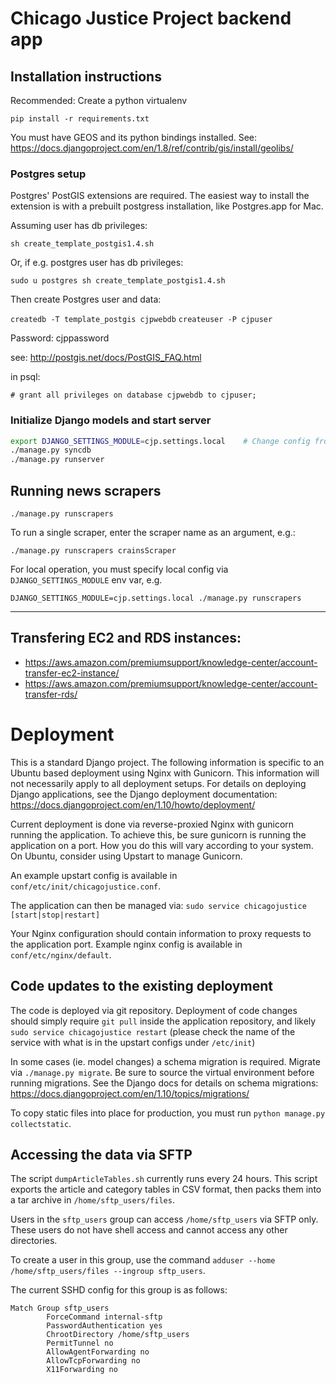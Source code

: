 # Chicago Justice Project backend app

## Installation instructions

Recommended: Create a python virtualenv

`pip install -r requirements.txt`

You must have GEOS and its python bindings installed. See:
<https://docs.djangoproject.com/en/1.8/ref/contrib/gis/install/geolibs/>

### Postgres setup

Postgres' PostGIS extensions are required. The easiest way to install the
extension is with a prebuilt postgress installation, like Postgres.app for Mac.

Assuming user has db privileges:

`sh create_template_postgis­1.4.sh`

Or, if e.g. postgres user has db privileges:

`sudo ­u postgres sh create_template_postgis­1.4.sh`

Then create Postgres user and data:


`createdb -T template_postgis cjpwebdb`
`createuser -P cjpuser`

Password: cjppassword

see: <http://postgis.net/docs/PostGIS_FAQ.html>

in psql:

`# grant all privileges on database cjpwebdb to cjpuser;`

### Initialize Django models and start server

```bash
export DJANGO_SETTINGS_MODULE=cjp.settings.local    # Change config from production (default) to local
./manage.py syncdb
./manage.py runserver
```

## Running news scrapers

```
./manage.py runscrapers
```

To run a single scraper, enter the scraper name as an argument, e.g.:

```
./manage.py runscrapers crainsScraper
```

For local operation, you must specify local config via `DJANGO_SETTINGS_MODULE` env var, e.g.

```
DJANGO_SETTINGS_MODULE=cjp.settings.local ./manage.py runscrapers
```

----

## Transfering EC2 and RDS instances:

* <https://aws.amazon.com/premiumsupport/knowledge-center/account-transfer-ec2-instance/>
* <https://aws.amazon.com/premiumsupport/knowledge-center/account-transfer-rds/>

# Deployment

This is a standard Django project. The following information is specific to an Ubuntu based deployment using Nginx with Gunicorn. This information will not necessarily apply to all deployment setups. For details on deploying Django applications, see the Django deployment documentation: https://docs.djangoproject.com/en/1.10/howto/deployment/

Current deployment is done via reverse-proxied Nginx with gunicorn running the application. To achieve this, be sure gunicorn is running the application on a port. How you do this will vary according to your system. On Ubuntu, consider using Upstart to manage Gunicorn.

An example upstart config is available in `conf/etc/init/chicagojustice.conf`.

The application can then be managed via: `sudo service chicagojustice [start|stop|restart]`

Your Nginx configuration should contain information to proxy requests to the application port. Example nginx config is
available in `conf/etc/nginx/default`.

## Code updates to the existing deployment

The code is deployed via git repository. Deployment of code changes should
simply require `git pull` inside the application repository, and likely 
`sudo service chicagojustice restart` (please check the name of the service with what
is in the upstart configs under `/etc/init`)

In some cases (ie. model changes) a schema migration is required. Migrate via
`./manage.py migrate`. Be sure to source the virtual environment before running
migrations. See the Django docs for details on schema migrations:
<https://docs.djangoproject.com/en/1.10/topics/migrations/>

To copy static files into place for production, you must run
`python manage.py collectstatic`.

## Accessing the data via SFTP

The script `dumpArticleTables.sh` currently runs every 24 hours. This script exports the article and category tables in CSV format, then packs them into a tar archive in `/home/sftp_users/files`.

Users in the `sftp_users` group can access `/home/sftp_users` via SFTP only. These users do not have shell access and cannot access any other directories.

To create a user in this group, use the command `adduser --home /home/sftp_users/files --ingroup sftp_users`.

The current SSHD config for this group is as follows:
```
Match Group sftp_users
        ForceCommand internal-sftp
        PasswordAuthentication yes
        ChrootDirectory /home/sftp_users
        PermitTunnel no
        AllowAgentForwarding no
        AllowTcpForwarding no
        X11Forwarding no
```
